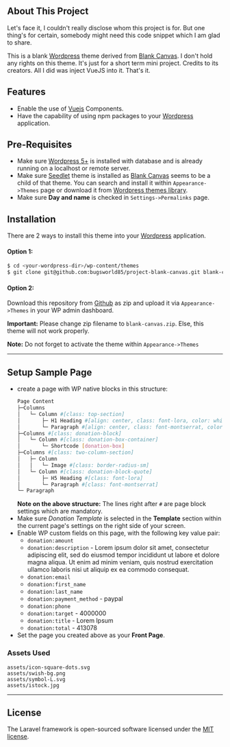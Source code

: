 ## About This Project

Let's face it, I couldn't really disclose whom this project is for. But one thing's for certain, somebody might need this code snippet which I am glad to share.

This is a blank [Wordpress](https://wordpress.org/) theme derived from [Blank Canvas](https://wordpress.com/theme/blank-canvas). I don't hold any rights on this theme. It's just for a short term mini project. Credits to its creators. All I did was inject VueJS into it. That's it.

## Features

- Enable the use of [Vuejs](https://vuejs.org/) Components.
- Have the capability of using npm packages to your [Wordpress](https://wordpress.org/) application.

## Pre-Requisites
- Make sure [Wordpress 5+](https://wordpress.org/) is installed with database and is already running on a localhost or remote server.
- Make sure [Seedlet](https://wordpress.org/themes/seedlet/) theme is installed as [Blank Canvas](https://wordpress.com/theme/blank-canvas) seems to be a child of that theme. You can search and install it within `Appearance->Themes` page or download it from [Wordpress themes library](https://wordpress.org/themes).
- Make sure **Day and name** is checked in `Settings->Permalinks` page.

## Installation

There are 2 ways to install this theme into your [Wordpress](https://wordpress.org/) application.

#### Option 1:

``` bash
$ cd <your-wordpress-dir>/wp-content/themes
$ git clone git@github.com:bugsworld85/project-blank-canvas.git blank-canvas
```
#### Option 2:

Download this repository from [Github](https://github.com/bugsworld85/project-blank-canvas) as zip and upload it via `Appearance->Themes` in your WP admin dashboard.

**Important:** Please change zip filename to `blank-canvas.zip`. Else, this theme will not work properly.

**Note:** Do not forget to activate the theme within `Appearance->Themes` 

***

## Setup Sample Page

- create a page with WP native blocks in this structure:
    ``` bash
    Page Content
    ├─Columns
    │   └─ Column #[class: top-section]
    │       ├─ H1 Heading #[align: center, class: font-lora, color: white ]
    │       └─ Paragraph #[align: center, class: font-montserrat, color: white]
    ├─Columns #[class: donation-block]
    │   └─ Column #[class: donation-box-container]
    │       └─ Shortcode [donation-box]
    ├─Columns #[class: two-column-section]
    │   ├─ Column
    │   │   └─ Image #[class: border-radius-sm]
    │   └─ Column #[class: donation-block-quote]
    │       ├─ H5 Heading #[class: font-lora]
    │       └─ Paragraph #[class: font-montserrat]
    └─ Paragraph
    ```
  **Note on the above structure:** The lines right after `#` are page block settings which are mandatory.
- Make sure *Donation Template* is selected in the **Template** section within the current page's settings on the right side of your screen.
- Enable WP custom fields on this page, with the following key value pair:
  - `donation:amount`
  - `donation:description` - Lorem ipsum dolor sit amet, consectetur adipiscing elit, sed do eiusmod tempor incididunt ut labore et dolore magna aliqua. Ut enim ad minim veniam, quis nostrud exercitation ullamco laboris nisi ut aliquip ex ea commodo consequat.
  - `donation:email`
  - `donation:first_name`
  - `donation:last_name`
  - `donation:payment_method` - paypal
  - `donation:phone`
  - `donation:target` - 4000000
  - `donation:title` - Lorem Ipsum
  - `donation:total` - 413078
- Set the page you created above as your **Front Page**.

### Assets Used

```
assets/icon-square-dots.svg
assets/swish-bg.png
assets/symbol-L.svg
assets/istock.jpg
```

***

## License

The Laravel framework is open-sourced software licensed under the [MIT license](https://opensource.org/licenses/MIT).
